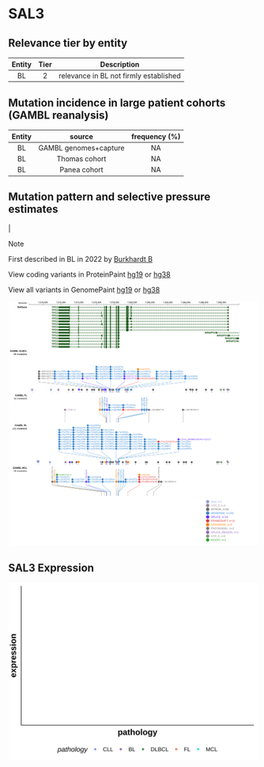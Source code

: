 # SAL3

## Relevance tier by entity

|Entity|Tier|Description                           |
|:------:|:----:|--------------------------------------|
|BL    |2   |relevance in BL not firmly established|

## Mutation incidence in large patient cohorts (GAMBL reanalysis)

|Entity|source               |frequency (%)|
|:------:|:---------------------:|:-------------:|
|BL    |GAMBL genomes+capture|NA           |
|BL    |Thomas cohort        |NA           |
|BL    |Panea cohort         |NA           |

## Mutation pattern and selective pressure estimates

|


> [!NOTE]
> First described in BL in 2022 by [Burkhardt B](https://pubmed.ncbi.nlm.nih.gov/35794096)


View coding variants in ProteinPaint [hg19](https://morinlab.github.io/LLMPP/GAMBL/SAL3_protein.html)  or [hg38](https://morinlab.github.io/LLMPP/GAMBL/SAL3_protein_hg38.html)

View all variants in GenomePaint [hg19](https://morinlab.github.io/LLMPP/GAMBL/SAL3.html)  or [hg38](https://morinlab.github.io/LLMPP/GAMBL/SAL3_hg38.html)

![image](images/proteinpaint/SAL3.svg)
## SAL3 Expression
![image](images/gene_expression/SAL3_by_pathology.svg)
<!-- ORIGIN: schmitzBurkittLymphomaPathogenesis2012 -->
